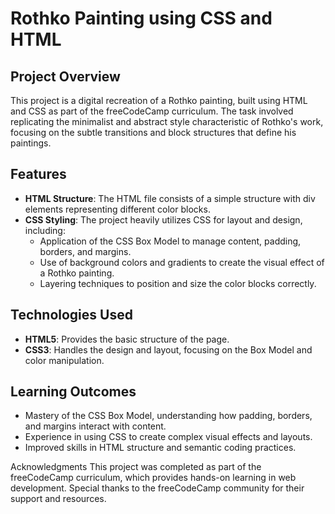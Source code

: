 # Rothko Painting using CSS and HTML

## Project Overview

This project is a digital recreation of a Rothko painting, built using HTML and CSS as part of the freeCodeCamp curriculum. The task involved replicating the minimalist and abstract style characteristic of Rothko's work, focusing on the subtle transitions and block structures that define his paintings.

## Features

- **HTML Structure**: The HTML file consists of a simple structure with div elements representing different color blocks.
- **CSS Styling**: The project heavily utilizes CSS for layout and design, including:
  - Application of the CSS Box Model to manage content, padding, borders, and margins.
  - Use of background colors and gradients to create the visual effect of a Rothko painting.
  - Layering techniques to position and size the color blocks correctly.

## Technologies Used

- **HTML5**: Provides the basic structure of the page.
- **CSS3**: Handles the design and layout, focusing on the Box Model and color manipulation.

## Learning Outcomes

- Mastery of the CSS Box Model, understanding how padding, borders, and margins interact with content.
- Experience in using CSS to create complex visual effects and layouts.
- Improved skills in HTML structure and semantic coding practices.

Acknowledgments
This project was completed as part of the freeCodeCamp curriculum, which provides hands-on learning in web development. Special thanks to the freeCodeCamp community for their support and resources.
